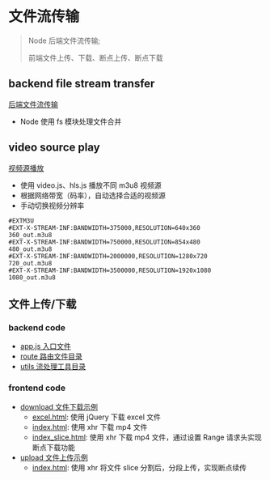 # 文件流传输

> Node 后端文件流传输;
>
> 前端文件上传、下载、断点上传、断点下载

## backend file stream transfer

[后端文件流传输](./backend-file-stream-transfer)

- Node 使用 fs 模块处理文件合并

## video source play

[视频源播放](./video-source-play)

- 使用 video.js、hls.js 播放不同 m3u8 视频源
- 根据网络带宽（码率），自动选择合适的视频源
- 手动切换视频分辨率

```m3u8
#EXTM3U
#EXT-X-STREAM-INF:BANDWIDTH=375000,RESOLUTION=640x360
360_out.m3u8
#EXT-X-STREAM-INF:BANDWIDTH=750000,RESOLUTION=854x480
480_out.m3u8
#EXT-X-STREAM-INF:BANDWIDTH=2000000,RESOLUTION=1280x720
720_out.m3u8
#EXT-X-STREAM-INF:BANDWIDTH=3500000,RESOLUTION=1920x1080
1080_out.m3u8
```

## 文件上传/下载

### backend code

- [app.js 入口文件](./app.js)
- [route 路由文件目录](./route)
- [utils 流处理工具目录](./utils)

### frontend code

- [download 文件下载示例](./download)
  - [excel.html](./download/excel.html): 使用 jQuery 下载 excel 文件
  - [index.html](./download/index.html): 使用 xhr 下载 mp4 文件
  - [index_slice.html](./download/index_slice.html): 使用 xhr 下载 mp4 文件，通过设置 Range 请求头实现断点下载功能
- [upload 文件上传示例](./upload)
  - [index.html](./upload/index.html): 使用 xhr 将文件 slice 分割后，分段上传，实现断点续传

